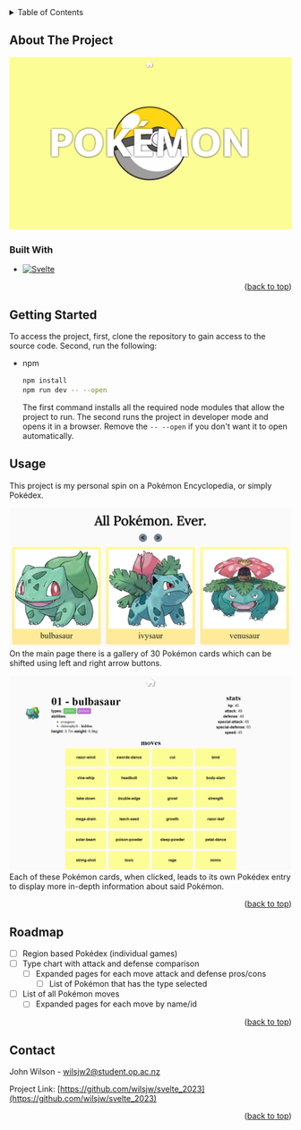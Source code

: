 <!-- TABLE OF CONTENTS -->
<details>
  <summary>Table of Contents</summary>
  <ol>
    <li>
      <a href="#about-the-project">About The Project</a>
      <ul>
        <li><a href="#built-with">Built With</a></li>
      </ul>
    </li>
    <li><a href="#getting-started">Getting Started</a></li>
    <li><a href="#usage">Usage</a></li>
    <li><a href="#contact">Contact</a></li>
  </ol>
</details>



<!-- ABOUT THE PROJECT -->
## About The Project

[![Product Name Screen Shot][product-screenshot]](resources/homepage.png)



### Built With

* [![Svelte][Svelte.dev]][Svelte-url]

<p align="right">(<a href="#readme-top">back to top</a>)</p>



<!-- GETTING STARTED -->
## Getting Started

To access the project, first, clone the repository to gain access to the source code. Second, run the following:
* npm
  ```sh
  npm install
  npm run dev -- --open
  ```
  The first command installs all the required node modules that allow the project to run. The second runs the project in developer mode and opens it in a browser. Remove the `-- --open` if you don't want it to open automatically.


<!-- USAGE EXAMPLES -->
## Usage

This project is my personal spin on a Pokémon Encyclopedia, or simply Pokédex.

![](resources/gallery.png)
On the main page there is a gallery of 30 Pokémon cards which can be shifted using left and right arrow buttons. 


![](resources/pokedex-entry.png)
Each of these Pokémon cards, when clicked, leads to its own Pokédex entry to display more in-depth information about said Pokémon.

<p align="right">(<a href="#readme-top">back to top</a>)</p>



<!-- ROADMAP -->
## Roadmap

- [ ] Region based Pokédex (individual games)
- [ ] Type chart with attack and defense comparison
    - [ ] Expanded pages for each move attack and defense pros/cons
        - [ ] List of Pokémon that has the type selected
- [ ] List of all Pokémon moves
    - [ ] Expanded pages for each move by name/id

<p align="right">(<a href="#readme-top">back to top</a>)</p>



<!-- CONTACT -->
## Contact

John Wilson - wilsjw2@student.op.ac.nz

Project Link: [https://github.com/wilsjw/svelte_2023](https://github.com/wilsjw/svelte_2023)

<p align="right">(<a href="#readme-top">back to top</a>)</p>



<!-- MARKDOWN LINKS & IMAGES -->
<!-- https://www.markdownguide.org/basic-syntax/#reference-style-links -->
[product-screenshot]: resources/homepage.png
[Svelte.dev]: https://img.shields.io/badge/Svelte-4A4A55?style=for-the-badge&logo=svelte&logoColor=FF3E00
[Svelte-url]: https://svelte.dev/
